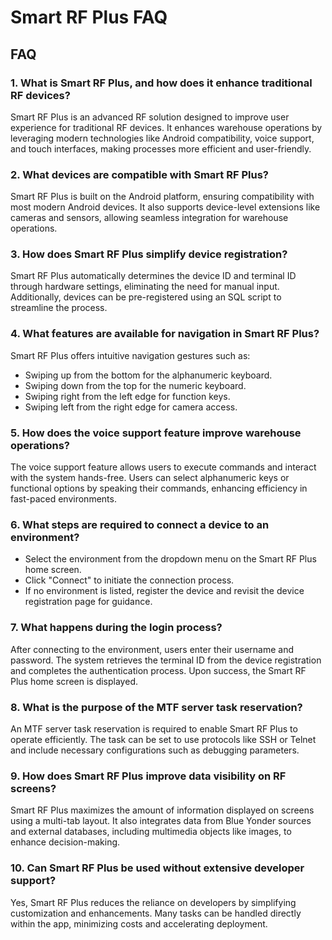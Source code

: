 # Smart RF Plus FAQ

## **FAQ**

### **1. What is Smart RF Plus, and how does it enhance traditional RF devices?**

Smart RF Plus is an advanced RF solution designed to improve user experience for traditional RF devices. It enhances warehouse operations by leveraging modern technologies like Android compatibility, voice support, and touch interfaces, making processes more efficient and user-friendly.

### **2. What devices are compatible with Smart RF Plus?**
Smart RF Plus is built on the Android platform, ensuring compatibility with most modern Android devices. It also supports device-level extensions like cameras and sensors, allowing seamless integration for warehouse operations.

### **3. How does Smart RF Plus simplify device registration?**
Smart RF Plus automatically determines the device ID and terminal ID through hardware settings, eliminating the need for manual input. Additionally, devices can be pre-registered using an SQL script to streamline the process.

### **4. What features are available for navigation in Smart RF Plus?**
Smart RF Plus offers intuitive navigation gestures such as:

- Swiping up from the bottom for the alphanumeric keyboard.
- Swiping down from the top for the numeric keyboard.
- Swiping right from the left edge for function keys.
- Swiping left from the right edge for camera access.

### **5. How does the voice support feature improve warehouse operations?**
The voice support feature allows users to execute commands and interact with the system hands-free. Users can select alphanumeric keys or functional options by speaking their commands, enhancing efficiency in fast-paced environments.

### **6. What steps are required to connect a device to an environment?**

- Select the environment from the dropdown menu on the Smart RF Plus home screen.
- Click "Connect" to initiate the connection process.
- If no environment is listed, register the device and revisit the device registration page for guidance.

### **7. What happens during the login process?**
After connecting to the environment, users enter their username and password. The system retrieves the terminal ID from the device registration and completes the authentication process. Upon success, the Smart RF Plus home screen is displayed.

### **8. What is the purpose of the MTF server task reservation?**
An MTF server task reservation is required to enable Smart RF Plus to operate efficiently. The task can be set to use protocols like SSH or Telnet and include necessary configurations such as debugging parameters.

### **9. How does Smart RF Plus improve data visibility on RF screens?**
Smart RF Plus maximizes the amount of information displayed on screens using a multi-tab layout. It also integrates data from Blue Yonder sources and external databases, including multimedia objects like images, to enhance decision-making.

### **10. Can Smart RF Plus be used without extensive developer support?**
Yes, Smart RF Plus reduces the reliance on developers by simplifying customization and enhancements. Many tasks can be handled directly within the app, minimizing costs and accelerating deployment.
